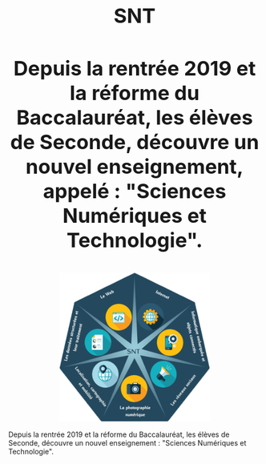 <h1 align="center" style="font-size:40px"> SNT </h1> 
<h3 align="center" style="font-size:40px"> Depuis la rentrée 2019 et la réforme du Baccalauréat, les élèves de Seconde, découvre un nouvel enseignement, appelé : "Sciences Numériques et Technologie". </h3> 
<p align="center"> 
<img src="https://github.com/AlgoMaths/SNT/blob/main/SNT_logo.png" alt="SNT" width="300"> 
</p>

Depuis la rentrée 2019 et la réforme du Baccalauréat, les élèves de Seconde, découvre un nouvel enseignement : "Sciences Numériques et Technologie".


